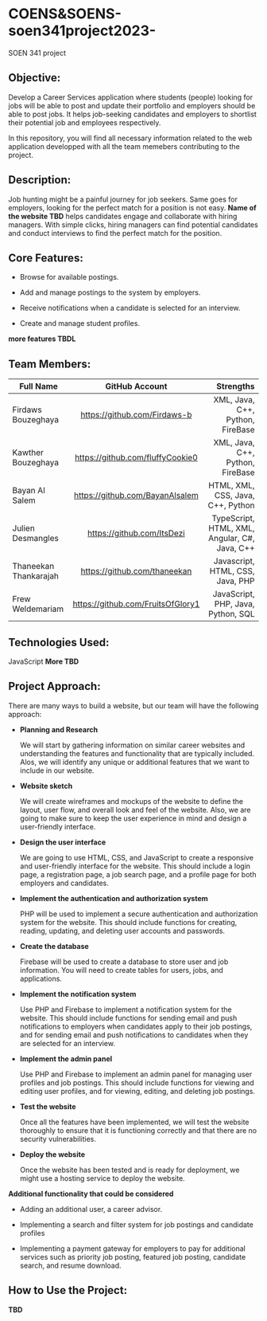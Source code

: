 # COENS&SOENS-soen341project2023-
SOEN 341 project
## Objective:
Develop a Career Services application where students (people) looking for jobs will be able to post and update their portfolio and employers should be able to post jobs. It helps job-seeking candidates and employers to shortlist their potential job and employees respectively.

In this repository, you will find all necessary information related to the web application developped with all the team memebers contributing to the project. 

## Description:
Job hunting might be a painful journey for job seekers. Same goes for employers, looking for the perfect match for a position is not easy.
**Name of the website TBD** helps candidates engage and collaborate with hiring managers. 
With simple clicks, hiring managers can find potential candidates and conduct interviews to find the perfect match for the position. 

## Core Features: 
- Browse for available postings. 

- Add and manage postings to the system by employers. 

- Receive notifications when a candidate is selected for an interview. 

- Create and manage student profiles. 

**more features TBDL**

## Team Members: 
| Full Name     | GitHub Account| Strengths  |
| ------------- |:-------------:| -----:|
| Firdaws Bouzeghaya| https://github.com/Firdaws-b | XML, Java, C++, Python, FireBase |
| Kawther Bouzeghaya      | https://github.com/fluffyCookie0| XML, Java, C++, Python, FireBase |
| Bayan Al Salem |https://github.com/BayanAlsalem|  HTML, XML, CSS, Java, C++, Python  |
| Julien Desmangles| https://github.com/ItsDezi| TypeScript, HTML, XML, Angular, C#, Java, C++|
| Thaneekan Thankarajah     | https://github.com/thaneekan|  Javascript, HTML, CSS, Java, PHP |
| Frew Weldemariam |https://github.com/FruitsOfGlory1|  JavaScript, PHP, Java, Python, SQL  |

## Technologies Used: 
JavaScript **More TBD**
## Project Approach: 
There are many ways to build a website, but our team will have the following approach:

- **Planning and Research**

    We will start by gathering information on similar career websites and understanding the features and functionality that are typically included. Alos, we will identify any unique or additional features that we want to include in our website. 
    
- **Website sketch** 

    We will create wireframes and mockups of the website to define the layout, user flow, and overall look and feel of the website. Also, we are going to make sure to keep the user experience in mind and design a user-friendly interface.


- **Design the user interface**

    We are going to use HTML, CSS, and JavaScript to create a responsive and user-friendly interface for the website. This should include a login page, a registration page, a job search page, and a profile page for both employers and candidates.

- **Implement the authentication and authorization system**

    PHP will be used to implement a secure authentication and authorization system for the website. This should include functions for creating, reading, updating, and deleting user accounts and passwords.

- **Create the database** 

    Firebase will be used to create a database to store user and job information. You will need to create tables for users, jobs, and applications.

- **Implement the notification system**

    Use PHP and Firebase to implement a notification system for the website. This should include functions for sending email and push notifications to employers when candidates apply to their job postings, and for sending email and push notifications to candidates when they are selected for an interview.

- **Implement the admin panel**

    Use PHP and Firebase to implement an admin panel for managing user profiles and job postings. This should include functions for viewing and editing user profiles, and for viewing, editing, and deleting job postings.

- **Test the website** 

    Once all the features have been implemented, we will test the website thoroughly to ensure that it is functioning correctly and that there are no security vulnerabilities. 
    
- **Deploy the website** 

    Once the website has been tested and is ready for deployment, we might use a hosting service to deploy the website.

**Additional functionality that could be considered**

- Adding an additional user, a career advisor.

- Implementing a search and filter system for job postings and candidate profiles

- Implementing a payment gateway for employers to pay for additional services such as priority job posting, featured job    posting, candidate search, and resume download.

## How to Use the Project: 
**TBD**